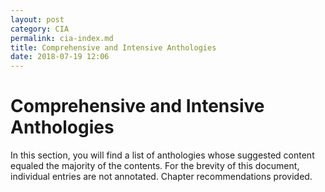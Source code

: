 ```yaml
---
layout: post
category: CIA
permalink: cia-index.md
title: Comprehensive and Intensive Anthologies
date: 2018-07-19 12:06
---
```


# Comprehensive and Intensive Anthologies

In this section, you will find a list of anthologies whose suggested content equaled the majority of the contents. For the brevity of this document, individual entries are not annotated. Chapter recommendations provided.
